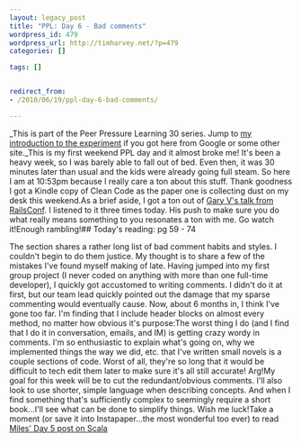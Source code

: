```yaml
---
layout: legacy_post
title: "PPL: Day 6 - Bad comments"
wordpress_id: 479
wordpress_url: http://timharvey.net/?p=479
categories: []

tags: []


redirect_from:
- /2010/06/19/ppl-day-6-bad-comments/

---
```

_This is part of the Peer Pressure Learning 30 series. Jump to [my introduction to the experiment](http://timharvey.net/2010/06/11/peer-pressure-learning-experiment/) if you got here from Google or some other site._This is my first weekend PPL day and it almost broke me! It's been a heavy week, so I was barely able to fall out of bed. Even then, it was 30 minutes later than usual and the kids were already going full steam. So here I am at 10:53pm because I really care a ton about this stuff. Thank goodness I got a Kindle copy of Clean Code as the paper one is collecting dust on my desk this weekend.As a brief aside, I got a ton out of [Gary V's talk from RailsConf](http://garyvaynerchuk.com/post/688601116/railsconf-2010-keynote). I listened to it three times today. His push to make sure you do what really means something to you resonates a ton with me. Go watch it!Enough rambling!## Today's reading: pg 59 - 74

The section shares a rather long list of bad comment habits and styles. I couldn't begin to do them justice. My thought is to share a few of the mistakes I've found myself making of late. Having jumped into my first group project (I never coded on anything with more than one full-time developer), I quickly got accustomed to writing comments. I didn't do it at first, but our team lead quickly pointed out the damage that my sparse commenting would eventually cause. Now, about 6 months in, I think I've gone too far. I'm finding that I include header blocks on almost every method, no matter how obvious it's purpose:<script src="http://pastie.org/1012008.js"></script>The worst thing I do (and I find that I do it in conversation, emails, and IM) is getting crazy wordy in comments. I'm so enthusiastic to explain what's going on, why we implemented things the way we did, etc. that I've written small novels is a couple sections of code. Worst of all, they're so long that it would be difficult to tech edit them later to make sure it's all still accurate! Arg!My goal for this week will be to cut the redundant/obvious comments. I'll also look to use shorter, simple language when describing concepts. And when I find something that's sufficiently complex to seemingly require a short book...I'll see what can be done to simplify things. Wish me luck!Take a moment (or save it into Instapaper...the most wonderful too ever) to read [Miles' Day 5 post on Scala](http://mileszs.com/blog/2010/06/18/ppl-30-day-5-scala.html)


